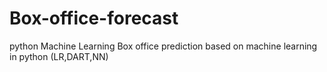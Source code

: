 # Box-office-forecast
python Machine Learning
Box office prediction based on machine learning in python (LR,DART,NN)
